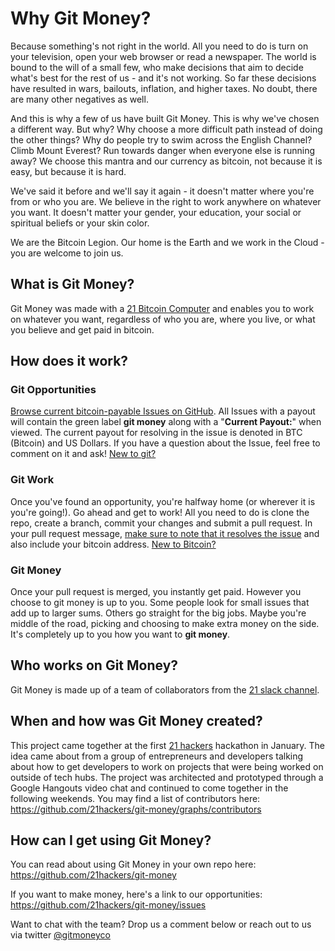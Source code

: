 # Why Git Money?

Because something's not right in the world. All you need to do is turn on your
television, open your web browser or read a newspaper. The world is bound to the
will of a small few, who make decisions that aim to decide what's best for the
rest of us - and it's not working. So far these decisions have resulted in wars,
bailouts, inflation, and higher taxes. No doubt, there are many other negatives as well.

And this is why a few of us have built Git Money. This is why we've
chosen a different way. But why? Why choose a more difficult path instead of
doing the other things? Why do people try to swim across the English Channel?
Climb Mount Everest? Run towards danger when everyone else is running away? We
choose this mantra and our currency as bitcoin, not because it is easy, but
because it is hard.

We've said it before and we'll say it again - it doesn't matter where you're
from or who you are. We believe in the right to work anywhere on whatever you
want. It doesn't matter your gender, your education, your social or spiritual
beliefs or your skin color.

We are the Bitcoin Legion. Our home is the Earth and we work in the Cloud - you
are welcome to join us.

## What is Git Money?

Git Money was made with a [21 Bitcoin Computer](https://21.co/buy/) and enables
you to work on whatever you want, regardless of who you are, where you live,
or what you believe and get paid in bitcoin.

## How does it work?

### Git Opportunities

[Browse current bitcoin-payable Issues on
GitHub](https://github.com/21hackers/git-money/issues?q=is%3Aissue+is%3Aopen+label%3A%22git+money%22).
All Issues with a payout will contain the green label **git money** along with a
"**Current Payout:**" when viewed. The current payout for resolving in the issue
is denoted in BTC (Bitcoin) and US Dollars. If you have a question about the
Issue, feel free to comment on it and ask! [New to
git?](https://guides.github.com/activities/hello-world/)

### Git Work

Once you've found an opportunity, you're halfway home (or wherever it is you're
going!). Go ahead and get to work! All you need to do is clone the repo, create
a branch, commit your changes and submit a pull request. In your pull request
message, [make sure to note that it resolves the
issue](https://github.com/blog/1506-closing-issues-via-pull-requests)  and also
include your
bitcoin address. [New to
Bitcoin?](https://bitcoin.org/en/bitcoin-for-individuals)

### Git Money

Once your pull request is merged, you instantly get paid. However you choose to
git money is up to you. Some people look for small issues that add up to larger
sums. Others go straight for the big jobs. Maybe you're middle of the road,
picking and choosing to make extra money on the side. It's completely up to you
how you want to **git money**.

## Who works on Git Money?

Git Money is made up of a team of collaborators from the [21 slack
channel](https://slack.21.co).

## When and how was Git Money created?

This project came together at the first [21 hackers](http://21hackers.com)
hackathon in January. The idea came about from a group of entrepreneurs and
developers talking about how to get developers to work on projects that were
being worked on outside of tech hubs. The project was architected and prototyped
through a Google Hangouts video chat and continued to come together in the
following weekends. You may find a list of contributors here:
https://github.com/21hackers/git-money/graphs/contributors

## How can I get using Git Money?

You can read about using Git Money in your own repo here:
https://github.com/21hackers/git-money

If you want to make money, here's a link to our opportunities:
https://github.com/21hackers/git-money/issues

Want to chat with the team? Drop us a comment below or reach out to us via
twitter [@gitmoneyco](https://twitter.com/@gitmoneyco)
